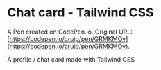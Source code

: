 # Chat card - Tailwind CSS

A Pen created on CodePen.io. Original URL: [https://codepen.io/cruip/pen/GRMKMOv](https://codepen.io/cruip/pen/GRMKMOv).

A profile / chat card made with Tailwind CSS